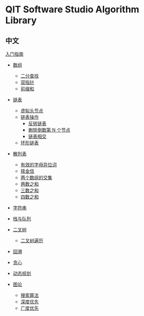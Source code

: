 # QIT Software Studio Algorithm Library

## 中文

[入门指南](zh-cn/index.md)

- [数组](zh-cn/array/index.md)

  - [二分查找](zh-cn/array/binary-search.md)
  - [双指针](zh-cn/array/double-pointers.md)
  - [前缀和](zh-cn/array/interval-sum.md)

- [链表]()

  - [虚拟头节点]()
  - [链表操作]()
    - [反转链表]()
    - [删除倒数第 N 个节点]()
    - [链表相交]()
  - [环形链表]()

- [散列表]()

  - [有效的字母异位词]()
  - [赎金信]()
  - [两个数组的交集]()
  - [两数之和]()
  - [三数之和]()
  - [四数之和]()

- [字符串]()

- [栈与队列]()

- [二叉树](zh-cn/binary-tree/index.md)
  - [二叉树遍历](zh-cn/binary-tree/traversal.md)

- [回溯]()

- [贪心]()

- [动态规划]()

- [图论]()
  - [搜索算法]()
  - [深度优先]()
  - [广度优先]()
